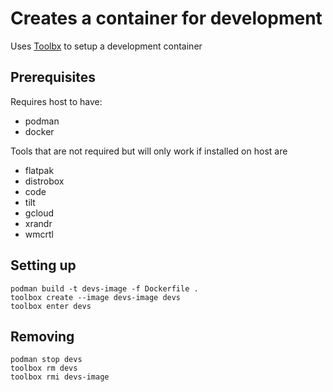 # Creates a container for development

Uses [Toolbx](https://containertoolbx.org) to setup a development container

## Prerequisites

Requires host to have:

- podman
- docker

Tools that are not required but will only work if installed on host are

- flatpak
- distrobox
- code
- tilt
- gcloud
- xrandr
- wmcrtl

## Setting up
```
podman build -t devs-image -f Dockerfile .
toolbox create --image devs-image devs
toolbox enter devs
```

## Removing

```
podman stop devs
toolbox rm devs
toolbox rmi devs-image
```
